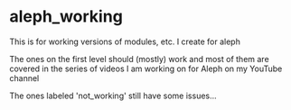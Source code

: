 # aleph_working
This is for working versions of modules, etc. I create for aleph

The ones on the first level should (mostly) work and most of them are covered in the series of videos
I am working on for Aleph on my YouTube channel

The ones labeled 'not_working' still have some issues...
